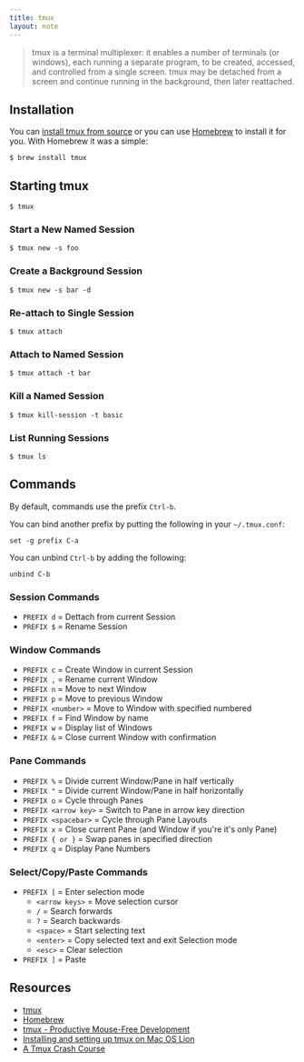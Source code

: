 ```yaml
---
title: tmux
layout: note
---
```


> tmux is a terminal multiplexer: it enables a number of terminals (or windows), each running a separate program, to be created, accessed, and controlled from a single screen. tmux may be detached from a screen and continue running in the background, then later reattached.

## Installation

You can [install tmux from source](http://dandesousa.com/2011/10/06/installing-and-setting-up-tmux-on-mac-os-lion/) or you can use [Homebrew](http://mxcl.github.com/homebrew/) to install it for you. With Homebrew it was a simple:

    $ brew install tmux

## Starting tmux

    $ tmux

### Start a New Named Session

    $ tmux new -s foo

### Create a Background Session

    $ tmux new -s bar -d

### Re-attach to Single Session

    $ tmux attach

### Attach to Named Session

    $ tmux attach -t bar

### Kill a Named Session

    $ tmux kill-session -t basic

### List Running Sessions

    $ tmux ls

## Commands

By default, commands use the prefix `Ctrl-b`.

You can bind another prefix by putting the following in your `~/.tmux.conf`:

    set -g prefix C-a

You can unbind `Ctrl-b` by adding the following:

    unbind C-b

### Session Commands

* `PREFIX d` = Dettach from current Session
* `PREFIX $` = Rename Session

### Window Commands

* `PREFIX c` = Create Window in current Session
* `PREFIX ,` = Rename current Window
* `PREFIX n` = Move to next Window
* `PREFIX p` = Move to previous Window
* `PREFIX <number>` = Move to Window with specified numbered
* `PREFIX f` = Find Window by name
* `PREFIX w` = Display list of Windows
* `PREFIX &` = Close current Window with confirmation

### Pane Commands

* `PREFIX %` = Divide current Window/Pane in half vertically
* `PREFIX "` = Divide current Window/Pane in half horizontally
* `PREFIX o` = Cycle through Panes
* `PREFIX <arrow key>` = Switch to Pane in arrow key direction
* `PREFIX <spacebar>` = Cycle through Pane Layouts
* `PREFIX x` = Close current Pane (and Window if you're it's only Pane)
* `PREFIX { or }` = Swap panes in specified direction
* `PREFIX q` = Display Pane Numbers

### Select/Copy/Paste Commands

* `PREFIX [` = Enter selection mode
  * `<arrow keys>` = Move selection cursor
  * `/` = Search forwards
  * `?` = Search backwards
  * `<space>` = Start selecting text
  * `<enter>` = Copy selected text and exit Selection mode
  * `<esc>` = Clear selection
* `PREFIX ]` = Paste

## Resources

* [tmux](http://tmux.sourceforge.net/)
* [Homebrew](http://mxcl.github.com/homebrew/)
* [tmux - Productive Mouse-Free Development](http://pragprog.com/book/bhtmux/tmux)
* [Installing and setting up tmux on Mac OS Lion](http://dandesousa.com/2011/10/06/installing-and-setting-up-tmux-on-mac-os-lion/)
* [A Tmux Crash Course](http://robots.thoughtbot.com/post/2641409235/a-tmux-crash-course)

